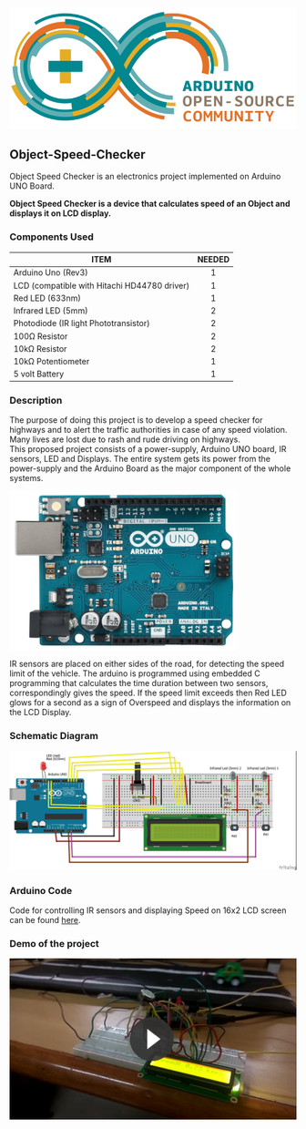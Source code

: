 ![Arduino Community Logo](Schematics/ArduinoCommunityLogo.png)

## Object-Speed-Checker
Object Speed Checker is an electronics project implemented on Arduino UNO Board.

**Object Speed Checker is a device that calculates speed of an Object and displays it on LCD display.**

### Components Used
| ITEM	                                      | NEEDED |
|---------------------------------------------|:------:|
|Arduino Uno (Rev3)                           |1|
|LCD (compatible with Hitachi HD44780 driver)	|1|
|Red LED (633nm)	                            |1|
|Infrared LED (5mm)                           |2|
|Photodiode (IR light Phototransistor)        |2|
|100Ω Resistor	                              |2|
|10kΩ Resistor	                              |2|
|10kΩ Potentiometer    	                      |1|
|5 volt Battery                               |1|

### Description
The purpose of doing this project is to develop a speed checker for highways and to alert the traffic authorities in case of any speed violation. Many lives are lost due to rash and rude driving on highways. </br>
This proposed project consists of a power-supply, Arduino UNO board, IR sensors, LED and Displays. The entire system gets its power from the power-supply and the Arduino Board as the major component of the whole systems.

<img src="/Schematics/ARDUINO_UNO_A06.png" width="400" alt="Arduino UNO Board Image" align="center"> </br>

IR sensors are placed on either sides of the road, for detecting the speed limit of the vehicle. The arduino is programmed using embedded C programming that calculates the time duration between two sensors, correspondingly gives the speed. If the speed limit exceeds then Red LED glows for a second as a sign of Overspeed and displays the information on the LCD Display.

### Schematic Diagram

![Schematic of OSC](Schematics/objectSpeedChecker_bb.jpg)

### Arduino Code

Code for controlling IR sensors and displaying Speed on 16x2 LCD screen can be found [here](Object-Speed-Checker/Code/objectSpeedChecker.ino).

### Demo of the project

[![Video Thumbnail](/Schematics/video_thumbnail.png)](https://www.dropbox.com/s/bqbtya75n83e0lq/Object%20Speed%20Checker%20Demo%20and%20Explanation.mp4?dl=0)
